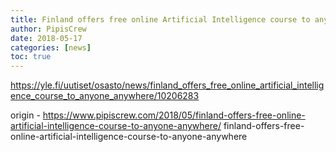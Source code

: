 ```yaml
---
title: Finland offers free online Artificial Intelligence course to anyone, anywhere
author: PipisCrew
date: 2018-05-17
categories: [news]
toc: true
---
```


https://yle.fi/uutiset/osasto/news/finland_offers_free_online_artificial_intelligence_course_to_anyone_anywhere/10206283

origin - https://www.pipiscrew.com/2018/05/finland-offers-free-online-artificial-intelligence-course-to-anyone-anywhere/ finland-offers-free-online-artificial-intelligence-course-to-anyone-anywhere